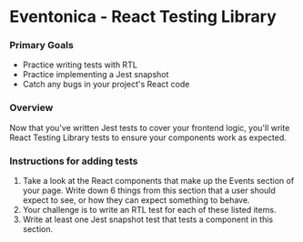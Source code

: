 # Eventonica - React Testing Library

### Primary Goals

- Practice writing tests with RTL
- Practice implementing a Jest snapshot
- Catch any bugs in your project's React code

### Overview

Now that you've written Jest tests to cover your frontend logic, you'll write React Testing Library tests to ensure your components work as expected.

### Instructions for adding tests

1. Take a look at the React components that make up the Events section of your page. Write down 6 things from this section that a user should expect to see, or how they can expect something to behave.
2. Your challenge is to write an RTL test for each of these listed items.
3. Write at least one Jest snapshot test that tests a component in this section.
